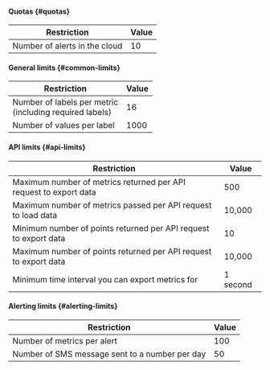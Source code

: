 #### Quotas {#quotas}

| Restriction | Value |
| ----- | ----- |
| Number of alerts in the cloud | 10 |

#### General limits {#common-limits}

| Restriction | Value |
| ----- | ----- |
| Number of labels per metric<br/>(including required labels) | 16 |
| Number of values per label | 1000 |

#### API limits {#api-limits}

| Restriction | Value |
| ----- | ----- |
| Maximum number of metrics returned per API request to export data | 500 |
| Maximum number of metrics passed per API request to load data | 10,000 |
| Minimum number of points returned per API request to export data | 10 |
| Maximum number of points returned per API request to export data | 10,000 |
| Minimum time interval you can export metrics for | 1 second |

#### Alerting limits {#alerting-limits}

| Restriction | Value |
| ----- | ----- |
| Number of metrics per alert | 100 |
| Number of SMS message sent to a number per day | 50 |

